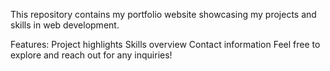 This repository contains my portfolio website showcasing my projects and skills in web development.

Features:
Project highlights
Skills overview
Contact information
Feel free to explore and reach out for any inquiries!

